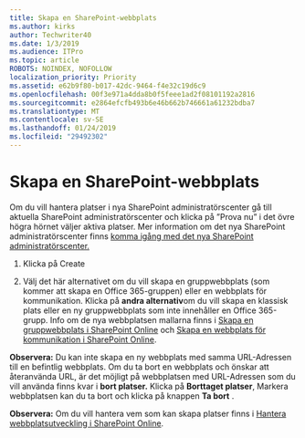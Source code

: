```yaml
---
title: Skapa en SharePoint-webbplats
ms.author: kirks
author: Techwriter40
ms.date: 1/3/2019
ms.audience: ITPro
ms.topic: article
ROBOTS: NOINDEX, NOFOLLOW
localization_priority: Priority
ms.assetid: e62b9f80-b017-42dc-9464-f4e32c19d6c9
ms.openlocfilehash: 00f3e971a4dda8b0f5feee1ad2f08101192a2816
ms.sourcegitcommit: e2864efcfb493b6e46b662b746661a61232bdba7
ms.translationtype: MT
ms.contentlocale: sv-SE
ms.lasthandoff: 01/24/2019
ms.locfileid: "29492302"
---
```

# <a name="create-a-sharepoint-site"></a>Skapa en SharePoint-webbplats

Om du vill hantera platser i nya SharePoint administratörscenter gå till aktuella SharePoint administratörscenter och klicka på ”Prova nu” i det övre högra hörnet väljer aktiva platser. Mer information om det nya SharePoint administratörscenter finns [komma igång med det nya SharePoint administratörscenter.](https://docs.microsoft.com/en-us/sharepoint/get-started-new-admin-center)
  
1. Klicka på Create 
    
2. Välj det här alternativet om du vill skapa en gruppwebbplats (som kommer att skapa en Office 365-gruppen) eller en webbplats för kommunikation. Klicka på **andra alternativ**om du vill skapa en klassisk plats eller en ny gruppwebbplats som inte innehåller en Office 365-grupp. Info om de nya webbplatsen mallarna finns i [Skapa en gruppwebbplats i SharePoint Online](https://support.office.com/en-us/article/create-a-team-site-in-sharepoint-ef10c1e7-15f3-42a3-98aa-b5972711777d?ui=en-US&amp;rs=en-US&amp;ad=US) och [Skapa en webbplats för kommunikation i SharePoint Online](https://support.office.com/article/7fb44b20-a72f-4d2c-9173-fc8f59ba50eb).
  
 **Observera:** Du kan inte skapa en ny webbplats med samma URL-Adressen till en befintlig webbplats. Om du ta bort en webbplats och önskar att återanvända URL, är det möjligt på webbplatsen med URL-Adressen som du vill använda finns kvar i **bort platser.** Klicka på **Borttaget platser**, Markera webbplatsen kan du ta bort och klicka på knappen **Ta bort** . 
  
 **Observera:** Om du vill hantera vem som kan skapa platser finns i [Hantera webbplatsutveckling i SharePoint Online](https://docs.microsoft.com/en-us/sharepoint/manage-site-creation).
    

